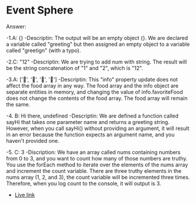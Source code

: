 # Event Sphere



Answer:


-1.A: {}
-Descriptin: The output will be an empty object {}. We are declared a variable called "greeting" but then assigned an empty object to a variable called "greetign" (with a typo). 


-2.C: "12"
-Descriptin: We are trying to add num with string. The result will be the string concatenation of "1" and "2", which is "12".


-3.A: ['🍕', '🍫', '🥑', '🍔']
-Descriptin: This "info" property update does not affect the food array in any way. The food array and the info object are separate entities in memory, and changing the value of info.favoriteFood does not change the contents of the food array. The food array will remain the same.


-4. B: Hi there, undefined
-Descriptin: We are defined a function called sayHi that takes one parameter name and returns a greeting string. However, when you call sayHi() without providing an argument, it will result in an error because the function expects an argument name, and you haven't provided one.


-5. C: 3
-Discription:  We have an array called nums containing numbers from 0 to 3, and you want to count how many of those numbers are truthy. You use the forEach method to iterate over the elements of the nums array and increment the count variable. There are three truthy elements in the nums array (1, 2, and 3), the count variable will be incremented three times. Therefore, when you log count to the console, it will output is 3.

- [Live link](https://65252653e1017403344e8aa3--unique-creponne-4c082a.netlify.app/) 
